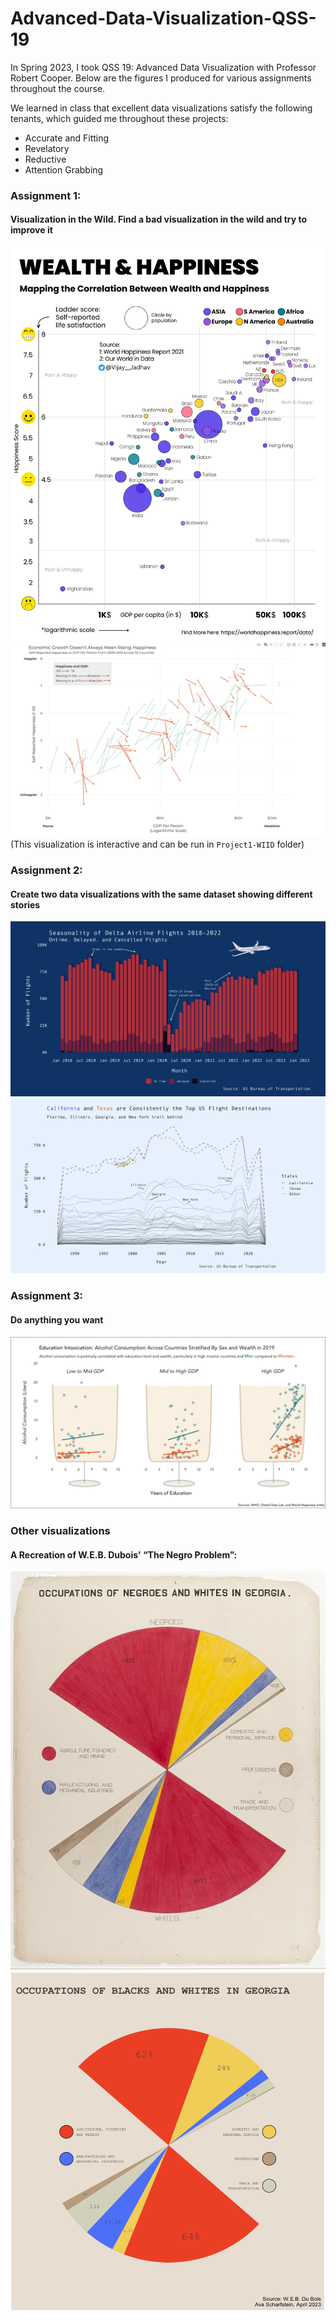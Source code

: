 # Advanced-Data-Visualization-QSS-19

In Spring 2023, I took QSS 19: Advanced Data Visualization with Professor Robert Cooper. Below are the figures I produced for various assignments throughout the course. 

We learned in class that excellent data visualizations satisfy the following tenants, which guided me throughout these projects:
- Accurate and Fitting
- Revelatory
- Reductive
- Attention Grabbing

### Assignment 1: 
#### Visualization in the Wild. Find a bad visualization in the wild and try to improve it
![Image](Project1-WIID/Project1/FuLdIdtaQAAWKWV.jpg)
![Image](Project1-WIID/Project1/static_plot.png)
(This visualization is interactive and can be run in `Project1-WIID` folder)

### Assignment 2:
#### Create two data visualizations with the same dataset showing different stories

![Image](Project2/Project2/finalplot1.png)
![Image](Project2/Project2/finalplot2.png)

### Assignment 3:
#### Do anything you want

![Image](Project3/Project3/final.png)


### Other visualizations

#### A Recreation of W.E.B. Dubois' “The Negro Problem”:
![Image](Week2/dubois_original.jpg)
![Image](Week2/dubois.png)
